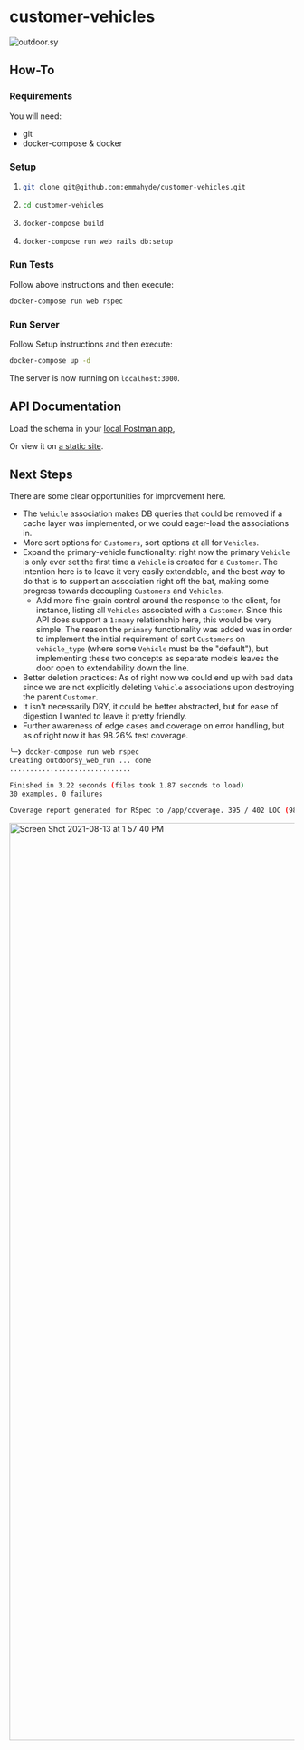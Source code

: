 # customer-vehicles

![outdoor.sy](https://github.com/emmahyde/customer-vehicles/actions/workflows/test_build.yml/badge.svg)

## How-To
### Requirements
You will need:
- git
- docker-compose & docker

### Setup
1. ```bash
   git clone git@github.com:emmahyde/customer-vehicles.git
    ```
1. ```bash
   cd customer-vehicles
   ```
1. ```bash
   docker-compose build
   ```
1. ```bash
   docker-compose run web rails db:setup
   ```

### Run Tests
Follow above instructions and then execute:
```bash
docker-compose run web rspec
```

### Run Server
Follow Setup instructions and then execute:
```bash
docker-compose up -d
```
The server is now running on `localhost:3000`.

## API Documentation
Load the schema in your [local Postman app](https://www.getpostman.com/collections/23285f6fa95c2b469be1),

Or view it on [a static site](https://documenter.getpostman.com/view/2221299/Tzz7PJU3#c0221860-a558-4d65-a9b4-02463d06aecf).

## Next Steps
There are some clear opportunities for improvement here.
- The `Vehicle` association makes DB queries that could be removed if a cache layer was implemented, or we could eager-load the associations in.
- More sort options for `Customers`, sort options at all for `Vehicles`.
- Expand the primary-vehicle functionality: right now the primary `Vehicle` is only ever set the first time a `Vehicle` is created for a `Customer`. The intention here is to leave it very easily extendable, and the best way to do that is to support an association right off the bat, making some progress towards decoupling `Customers` and `Vehicles`.
    - Add more fine-grain control around the response to the client, for instance, listing all `Vehicles` associated with a `Customer`. Since this API does support a `1:many` relationship here, this would be very simple. The reason the `primary` functionality was added was in order to implement the initial requirement of sort `Customers` on `vehicle_type` (where some `Vehicle` must be the "default"), but implementing these two concepts as separate models leaves the door open to extendability down the line.
- Better deletion practices: As of right now we could end up with bad data since we are not explicitly deleting `Vehicle` associations upon destroying the parent `Customer`.
- It isn't necessarily DRY, it could be better abstracted, but for ease of digestion I wanted to leave it pretty friendly.
- Further awareness of edge cases and coverage on error handling, but as of right now it has 98.26% test coverage.
```bash
╰─❯ docker-compose run web rspec
Creating outdoorsy_web_run ... done
..............................

Finished in 3.22 seconds (files took 1.87 seconds to load)
30 examples, 0 failures

Coverage report generated for RSpec to /app/coverage. 395 / 402 LOC (98.26%) covered.
```
<img width="1618" alt="Screen Shot 2021-08-13 at 1 57 40 PM" src="https://user-images.githubusercontent.com/8183738/129400856-8d5c4590-a53b-478a-92f3-57255a9953cc.png">
